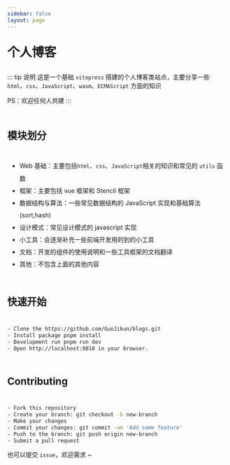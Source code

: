 ```yaml
---
sidebar: false
layout: page
---
```


# 个人博客

::: tip 说明
这是一个基础 `vitepress` 搭建的个人博客类站点，主要分享一些 `html`、`css`、`JavaScript`、`wasm`、`ECMAScript` 方面的知识

PS：欢迎任何人共建
:::

## 模块划分

-   Web 基础：主要包括`html`、`css`、`JavaScript`相关的知识和常见的 `utils` 函数
-   框架：主要包括 vue 框架和 Stencil 框架
-   数据结构与算法：一些常见数据结构的 JavaScript 实现和基础算法(sort,hash)
-   设计模式：常见设计模式的 javascript 实现
-   小工具：会逐渐补充一些前端开发用的到的小工具
-   文档：开发的组件的使用说明和一些工具框架的文档翻译
-   其他：不包含上面的其他内容

## 快速开始

```bash
- Clone the https://github.com/GuoJikun/blogs.git
- Install package pnpm install
- Development run pnpm run dev
- Open http://localhost:9010 in your browser.
```

## Contributing

```bash
- Fork this repository
- Create your branch: git checkout -b new-branch
- Make your changes
- Commit your changes: git commit -am 'Add some feature'
- Push to the branch: git push origin new-branch
- Submit a pull request
```

也可以提交 `issue`，欢迎需求 ~

<style scoped>
h1{
    margin: 1em 0;
    font-size: 2em;
}
h2{
    padding: 1em 0;
    font-size: 1.6em;
    border-bottom: 1px solid var(--vp-c-divider);
}
ul{
    list-style: disc;
    padding-left: 2em;
    line-height: 2em;
}
</style>
